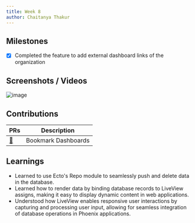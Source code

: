 ```yaml
---
title: Week 8
author: Chaitanya Thakur
---
```


## Milestones

- [x] Completed the feature to add external dashboard links of the organization

## Screenshots / Videos

![image](https://github.com/Code4GovTech/c4gt-milestones/assets/56156988/35429019-090a-4609-8a09-087aeabe6c5c)

## Contributions

| PRs                                              | Description         |
| ------------------------------------------------ | ------------------- |
| [🔗](https://github.com/glific/glific/pull/3055) | Bookmark Dashboards |

## Learnings

- Learned to use Ecto's Repo module to seamlessly push and delete data in the database.
- Learned how to render data by binding database records to LiveView assigns, making it easy to display dynamic content in web applications.
- Understood how LiveView enables responsive user interactions by capturing and processing user input, allowing for seamless integration of database operations in Phoenix applications.
